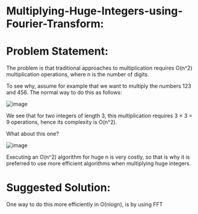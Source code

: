 # Multiplying-Huge-Integers-using-Fourier-Transform:

# Problem Statement:
The problem is that traditional approaches to multiplication requires O(n^2) multiplication operations, where n is the number of digits.

To see why, assume for example that we want to multiply the numbers 123 and 456. The normal way to do this as follows:

![image](https://user-images.githubusercontent.com/57549021/111580797-28af5200-87de-11eb-8ccb-e2cfcd7a8454.png)

We see that for two integers of length 3, this multiplication requires 3 × 3 = 9 operations, hence its complexity is O(n^2). 

What about this one?

![image](https://user-images.githubusercontent.com/57549021/111580860-48467a80-87de-11eb-96b2-dfe3274769d3.png)

Executing an O(n^2) algorithm for huge n is very costly, so that is why it is preferred to use more efficient algorithms when multiplying huge integers.

# Suggested Solution:
One way to do this more efficiently in O(nlogn), is by using FFT
